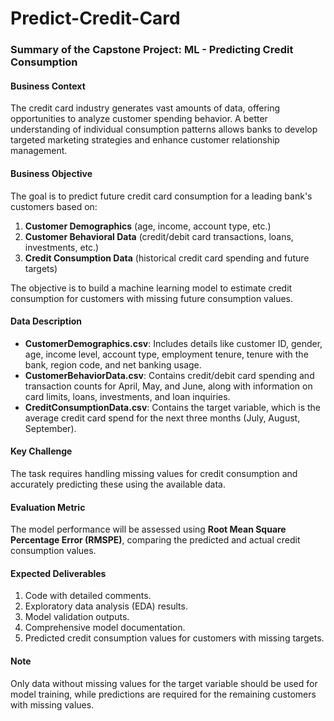 # Predict-Credit-Card


### Summary of the Capstone Project: ML - Predicting Credit Consumption

#### **Business Context**
The credit card industry generates vast amounts of data, offering opportunities to analyze customer spending behavior. A better understanding of individual consumption patterns allows banks to develop targeted marketing strategies and enhance customer relationship management.

#### **Business Objective**
The goal is to predict future credit card consumption for a leading bank's customers based on:
1. **Customer Demographics** (age, income, account type, etc.)
2. **Customer Behavioral Data** (credit/debit card transactions, loans, investments, etc.)
3. **Credit Consumption Data** (historical credit card spending and future targets)

The objective is to build a machine learning model to estimate credit consumption for customers with missing future consumption values.

#### **Data Description**
- **CustomerDemographics.csv**: Includes details like customer ID, gender, age, income level, account type, employment tenure, tenure with the bank, region code, and net banking usage.
- **CustomerBehaviorData.csv**: Contains credit/debit card spending and transaction counts for April, May, and June, along with information on card limits, loans, investments, and loan inquiries.
- **CreditConsumptionData.csv**: Contains the target variable, which is the average credit card spend for the next three months (July, August, September).

#### **Key Challenge**
The task requires handling missing values for credit consumption and accurately predicting these using the available data.

#### **Evaluation Metric**
The model performance will be assessed using **Root Mean Square Percentage Error (RMSPE)**, comparing the predicted and actual credit consumption values.

#### **Expected Deliverables**
1. Code with detailed comments.
2. Exploratory data analysis (EDA) results.
3. Model validation outputs.
4. Comprehensive model documentation.
5. Predicted credit consumption values for customers with missing targets.

#### **Note**
Only data without missing values for the target variable should be used for model training, while predictions are required for the remaining customers with missing values.
